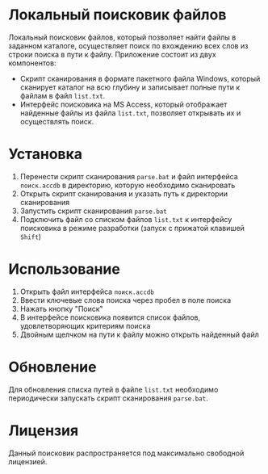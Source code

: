 # Локальный поисковик файлов

Локальный поисковик файлов, который позволяет найти файлы в заданном каталоге, осуществляет поиск по вхождению всех слов из строки поиска в пути к файлу. Приложение состоит из двух компонентов:
- Скрипт сканирования в формате пакетного файла Windows, который сканирует каталог на всю глубину и записывает полные пути к файлам в файл `list.txt`.
- Интерфейс поисковика на MS Access, который отображает найденные файлы из файла `list.txt`, позволяет открывать их и осуществлять поиск.

# Установка

1. Перенести скрипт сканирования `parse.bat` и файл интерфейса `поиск.accdb` в директорию, которую необходимо сканировать
2. Открыть скрипт сканирования и указать путь к директории сканирования
3. Запустить скрипт сканирования `parse.bat`
4. Подключить файл со списком файлов `list.txt` к интерфейсу поисковика в режиме разработки (запуск с прижатой клавишей `Shift`)

# Использование

1. Открыть файл интерфейса `поиск.accdb`
2. Ввести ключевые слова поиска через пробел в поле поиска
3. Нажать кнопку "Поиск"
4. В интерфейсе поисковика появится список файлов, удовлетворяющих критериям поиска
5. Двойным щелчком на пути к файлу можно открыть найденный файл

# Обновление

Для обновления списка путей в файле `list.txt` необходимо периодически запускать скрипт сканирования `parse.bat`.

# Лицензия

Данный поисковик распространяется под максимально свободной лицензией.